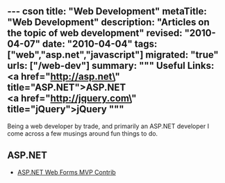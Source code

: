 --- cson
title: "Web Development"
metaTitle: "Web Development"
description: "Articles on the topic of web development"
revised: "2010-04-07"
date: "2010-04-04"
tags: ["web","asp.net","javascript"]
migrated: "true"
urls: ["/web-dev"]
summary: """
Useful Links:<br />
<a href=\"http://asp.net\" title=\"ASP.NET\">ASP.NET</a><br />
<a href=\"http://jquery.com\" title=\"jQuery\">jQuery</a>
"""
---
Being a web developer by trade, and primarily an ASP.NET developer I come across a few musings around fun things to do.

## ASP.NET ##

* [ASP.NET Web Forms MVP Contrib][1]


  [1]: webforms-mvp-contrib
